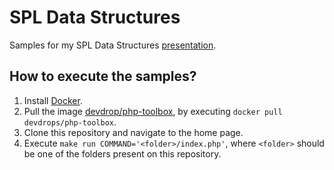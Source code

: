 # SPL Data Structures

Samples for my SPL Data Structures [presentation](https://docs.google.com/presentation/d/13BKoX-Z80iLAjN1h2Y8TBwNrfNTDlOr6XHmbbjnDXbg/edit?usp=sharing).

## How to execute the samples?

1. Install [Docker](https://www.docker.com/).
2. Pull the image [devdrop/php-toolbox](https://hub.docker.com/r/devdrops/php-toolbox/), by executing `docker pull devdrops/php-toolbox`.
3. Clone this repository and navigate to the home page.
4. Execute `make run COMMAND='<folder>/index.php'`, where `<folder>` should be one of the folders present on this repository.

